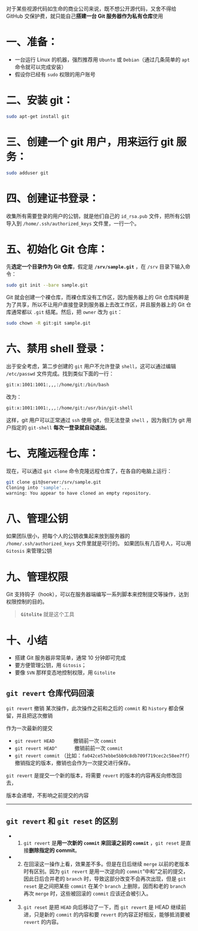 对于某些视源代码如生命的商业公司来说，既不想公开源代码，又舍不得给 GitHub 交保护费，就只能自己**搭建一台 Git 服务器作为私有仓库**使用

# 一、准备：

- 一台运行 Linux 的机器，强烈推荐用 `Ubuntu` 或 `Debian`（通过几条简单的 `apt` 命令就可以完成安装）
- 假设你已经有 `sudo` 权限的用户账号

# 二、安装 git：

```bash
sudo apt-get install git
```

# 三、创建一个 git 用户，用来运行 git 服务：

```bash
sudo adduser git
```

# 四、创建证书登录：

收集所有需要登录的用户的公钥，就是他们自己的 `id_rsa.pub` 文件，把所有公钥导入到 `/home/.ssh/authorized_keys` 文件里，一行一个。

# 五、初始化 Git 仓库：

先**选定一个目录作为 Git 仓库**，假定是 **`/srv/sample.git`** ，在 `/srv` 目录下输入命令：

```bash
sudo git init --bare sample.git
```

Git 就会创建一个裸仓库，而裸仓库没有工作区，因为服务器上的 Git 仓库纯粹是为了共享，所以不让用户直接登录到服务器上去改工作区，并且服务器上的 Git 仓库通常都以 `.git` 结尾。然后，把 `owner` 改为 `git`：

```bash
sudo chown -R git:git sample.git
```

# 六、禁用 shell 登录：

出于安全考虑，第二步创建的 `git` 用户不允许登录 `shell`，这可以通过编辑 `/etc/passwd` 文件完成。找到类似下面的一行：

```bash
git:x:1001:1001:,,,:/home/git:/bin/bash
```

改为：

```bash
git:x:1001:1001:,,,:/home/git:/usr/bin/git-shell
```

这样，git 用户可以正常通过 `ssh` 使用 git，但无法登录 `shell` ，因为我们为 git 用户指定的 `git-shell` **每次一登录就自动退出**。

# 七、克隆远程仓库：

现在，可以通过 `git clone` 命令克隆远程仓库了，在各自的电脑上运行：

```bash
git clone git@server:/srv/sample.git
Cloning into 'sample'...
warning: You appear to have cloned an empty repository.
```

# 八、管理公钥

如果团队很小，把每个人的公钥收集起来放到服务器的 `/home/.ssh/authorized_keys` 文件里就是可行的。
如果团队有几百号人，可以用 `Gitosis` 来管理公钥

# 九、管理权限

Git 支持钩子（hook），可以在服务器端编写一系列脚本来控制提交等操作，达到权限控制的目的。

> **`Gitolite`** 就是这个工具

# 十、小结

- 搭建 Git 服务器非常简单，通常 10 分钟即可完成
- 要方便管理公钥，用 `Gitosis`；
- 要像 `SVN` 那样变态地控制权限，用 `Gitolite`

## `git revert` 仓库代码回滚

`git revert` 撤销 某次操作，此次操作之前和之后的 `commit` 和 `history` 都会保留，并且把这次撤销

作为一次最新的提交

- `git revert HEAD`             撤销前一次 `commit`
- `git revert HEAD^`            撤销前前一次 `commit`
- `git revert commit` （比如：`fa042ce57ebbe5bb9c8db709f719cec2c58ee7ff`）撤销指定的版本，撤销也会作为一次提交进行保存。

`git revert` 是提交一个新的版本，将需要 `revert` 的版本的内容再反向修改回去，

版本会递增，不影响之前提交的内容

---

## `git revert` 和 `git reset` 的区别

- 1. `git revert` 是**用一次新的 `commit` 来回滚之前的 `commit`** ，`git reset` 是直接**删除指定的 commit**。

- 2. 在回滚这一操作上看，效果差不多。但是在日后继续 `merge` 以前的老版本时有区别。因为 `git revert` 是用一次逆向的 `commit`“中和”之前的提交，因此日后合并老的 `branch` 时，导致这部分改变不会再次出现，但是 `git reset` 是之间把某些 `commit` 在某个 `branch` 上删除，因而和老的 `branch` 再次 `merge` 时，这些被回滚的 `commit` 应该还会被引入。

- 3. `git reset` 是把 `HEAD` 向后移动了一下，而 `git revert` 是 HEAD 继续前进，只是新的 `commit` 的内容和要 `revert` 的内容正好相反，能够抵消要被 `revert` 的内容。

